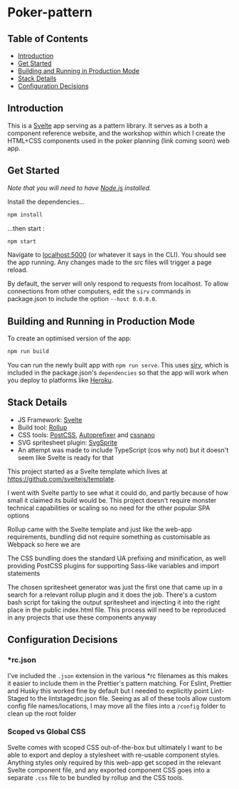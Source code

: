 # Poker-pattern

## Table of Contents

- [Introduction](#introduction)
- [Get Started](#get-started)
- [Building and Running in Production Mode](#building-and-running-in-production-mode)
- [Stack Details](#stack-details)
- [Configuration Decisions](#configuration-decisions)

## Introduction

This is a [Svelte](https://svelte.dev) app serving as a pattern library. It serves as a both a component reference website, and the workshop within which I create the HTML+CSS components used in the poker planning (link coming soon) web app.

## Get Started

_Note that you will need to have [Node.js](https://nodejs.org) installed._

Install the dependencies...

```bash
npm install
```

...then start :

```bash
npm start
```

Navigate to [localhost:5000](http://localhost:5000) (or whatever it says in the CLI). You should see the app running. Any changes made to the src files will trigger a page reload.

By default, the server will only respond to requests from localhost. To allow connections from other computers, edit the `sirv` commands in package.json to include the option `--host 0.0.0.0`.

## Building and Running in Production Mode

To create an optimised version of the app:

```bash
npm run build
```

You can run the newly built app with `npm run serve`. This uses [sirv](https://github.com/lukeed/sirv), which is included in the package.json's `dependencies` so that the app will work when you deploy to platforms like [Heroku](https://heroku.com).



## Stack Details

- JS Framework: [Svelte](https://svelte.dev)
- Build tool: [Rollup](https://rollupjs.org)
- CSS tools: [PostCSS](https://postcss.org/), [Autoprefixer](https://autoprefixer.github.io/) and [cssnano](https://cssnano.co/)
- SVG spritesheet plugin: [SvgSprite](https://www.npmjs.com/package/rollup-plugin-svg-sprite)
- An attempt was made to include TypeScript (cos why not) but it doesn't seem like Svelte is ready for that



This project started as a Svelte template which lives at https://github.com/sveltejs/template.

I went with Svelte partly to see what it could do, and partly because of how small it claimed its build would be. This project doesn't require monster technical capabilities or scaling so no need for the other popular SPA options

Rollup came with the Svelte template and just like the web-app requirements, bundling did not require something as customisable as Webpack so here we are

The CSS bundling does the standard UA prefixing and minification, as well providing PostCSS plugins for supporting Sass-like variables and import statements

The chosen spritesheet generator was just the first one that came up in a search for a relevant rollup plugin and it does the job. There's a custom bash script for taking the output spritesheet and injecting it into the right place in the public index.html file. This process will need to be reproduced in any projects that use these components anyway

## Configuration Decisions

### *rc.json

I've included the `.json` extension in the various *rc filenames as this makes it easier to include them in the Prettier's pattern matching. For Eslint, Prettier and Husky this worked fine by default but I needed to explicitly point Lint-Staged to the lintstagedrc.json file. Seeing as all of these tools allow custom config file names/locations, I may move all the files into a `/config` folder to clean up the root folder

### Scoped vs Global CSS

Svelte comes with scoped CSS out-of-the-box but ultimately I want to be able to export and deploy a stylesheet with re-usable component styles. Anything styles only required by this web-app get scoped in the relevant Svelte component file, and any exported component CSS goes into a separate `.css` file to be bundled by rollup and the CSS tools.